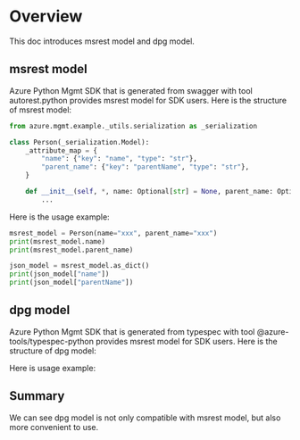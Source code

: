 # Overview

This doc introduces msrest model and dpg model.

## msrest model

Azure Python Mgmt SDK that is generated from swagger with tool autorest.python provides msrest model for SDK users. Here is the structure of msrest model:

```python
from azure.mgmt.example._utils.serialization as _serialization

class Person(_serialization.Model):
    _attribute_map = {
        "name": {"key": "name", "type": "str"},
        "parent_name": {"key": "parentName", "type": "str"},
    }

    def __init__(self, *, name: Optional[str] = None, parent_name: Optional[str] = None) -> None:
        ...

```


Here is the usage example:
```python
msrest_model = Person(name="xxx", parent_name="xxx")
print(msrest_model.name)
print(msrest_model.parent_name)

json_model = msrest_model.as_dict()
print(json_model["name"])
print(json_model["parentName"])

```

## dpg model

Azure Python Mgmt SDK that is generated from typespec with tool @azure-tools/typespec-python provides msrest model for SDK users. Here is the structure of dpg model:

Here is usage example:



## Summary

We can see dpg model is not only compatible with msrest model, but also more convenient to use.

